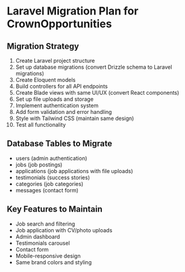 # Laravel Migration Plan for CrownOpportunities

## Migration Strategy
1. Create Laravel project structure
2. Set up database migrations (convert Drizzle schema to Laravel migrations)
3. Create Eloquent models
4. Build controllers for all API endpoints
5. Create Blade views with same UI/UX (convert React components)
6. Set up file uploads and storage
7. Implement authentication system
8. Add form validation and error handling
9. Style with Tailwind CSS (maintain same design)
10. Test all functionality

## Database Tables to Migrate
- users (admin authentication)
- jobs (job postings)
- applications (job applications with file uploads)
- testimonials (success stories)
- categories (job categories)
- messages (contact form)

## Key Features to Maintain
- Job search and filtering
- Job application with CV/photo uploads
- Admin dashboard
- Testimonials carousel
- Contact form
- Mobile-responsive design
- Same brand colors and styling